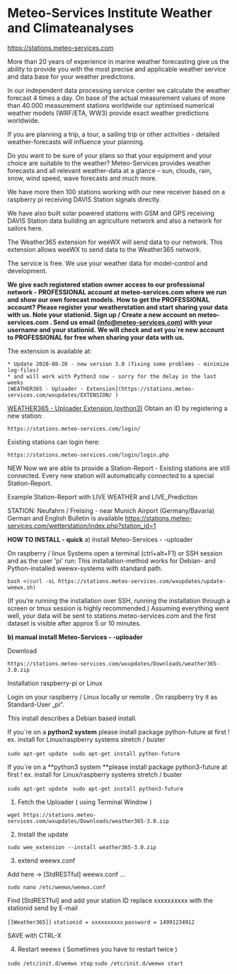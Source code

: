 # Meteo-Services Institute Weather and Climateanalyses

https://stations.meteo-services.com

More than 20 years of experience in marine weather forecasting give us the ability to provide you with the most precise and applicable weather service and data base for your weather predictions.

In our independent data processing service center we calculate the weather forecast 4 times a day. On base of the actual measurement values of more than 40.000 measurement stations worldwide our optimised numerical weather models (WRF/ETA, WW3) provide exact weather predictions worldwide. 

If  you are planning a trip, a tour, a sailing trip or other activities - detailed weather-forecasts will influence your planning.

Do you want to be sure of your plans so that your equipment and your choice are suitable to the weather?
Meteo-Services provides weather forecasts and all relevant weather-data at a glance – sun, clouds, rain, snow, wind speed, wave forecasts and much more.

We have more then 100 stations working with our new receiver based on a raspberry pi receiving DAVIS Station signals directly.

We have also built solar powered stations with GSM and GPS receiving DAVIS Station data building an agriculture network and also a network for sailors here. 

The Weather365 extension for weeWX will send data to our network.  This extension allows weeWX to send data to the Weather365 network. 

The service is free. We use your weather data for model-control and development. 

**We give each registered station owner access to our professional network - PROFESSIONAL account at meteo-services.com where we run and show our own forecast models.**
**How to get the PROFESSIONAL account? Please register your weatherstation and start sharing your data with us. Note your stationid. Sign up / Create a new account on meteo-services.com . Send us email (info@meteo-services.com) with your username and your stationid.**
**We will check and set you´re new account to PROFESSIONAL for free when sharing your data with us.**

The extension is available at:
```
* Update 2020-08-20 - new version 3.0 (fixing some problems - minimize log-files) 
* and will work with Python3 now - sorry for the delay in the last weeks
[WEATHER365 - Uploader - Extension](https://stations.meteo-services.com/wxupdates/EXTENSION/ ) 
```
[WEATHER365 - Uploader Extension (python3)](https://stations.meteo-services.com/wxupdates/EXTENSION/)
Obtain an ID by registering a new station:
```
https://stations.meteo-services.com/login/
```

Existing stations can login here:
```
https://stations.meteo-services.com/login/login.php
```

NEW <Station-Report> 
Now we are able to provide a Station-Report - Existing stations are still connected. Every new station will automatically connected to a special Station-Report. 

Example Station-Report with LIVE WEATHER and LIVE_Prediction 

STATION: Neufahrn / Freising - near Munich Airport (Germany/Bavaria)  German and English Bulletin is available 
https://stations.meteo-services.com/wetterstation/index.php?station_id=1   

**HOW TO INSTALL - quick**
a) Install Meteo-Services - -uploader

On raspberry / linux Systems open a terminal (ctrl+alt+F1) or SSH session and as the user 'pi’ run: This installation-method works for Debian- and Python-installed weewx-systems with standard path.

`bash <(curl -sL https://stations.meteo-services.com/wxupdates/update-weewx.sh)`

(If you’re running the installation over SSH, running the installation through a screen or tmux session is highly recommended.)
Assuming everything went well, your data will be sent to stations.meteo-services.com and the first dataset is visible after approx 5 or 10 minutes.

**b) manual install Meteo-Services - -uploader**

Download

`https://stations.meteo-services.com/wxupdates/Downloads/weather365-3.0.zip`

Installation raspberry-pi or Linux

Login on your raspberry / Linux locally or remote . On raspberry try it as Standard-User „pi“.

This install describes a Debian based install.

If you´re on a **python2 system** please install package python-future at first ! 
ex. install for Linux/raspberry systems stretch / buster 

`sudo apt-get update `
`sudo apt-get install python-future`

If you´re on a **python3 system **please install package python3-future at first ! 
ex. install for Linux/raspberry systems stretch / buster 

`sudo apt-get update `
`sudo apt-get install python3-future`

1. Fetch the Uploader ( using Terminal Window )

`wget https://stations.meteo-services.com/wxupdates/Downloads/weather365-3.0.zip`

2. Install the update

`sudo wee_extension --install weather365-3.0.zip`

3. extend weewx.conf

Add here -> [StdRESTful] weewx.conf …

`sudo nano /etc/weewx/weewx.conf`

Find [StdRESTful] and add your station ID    replace xxxxxxxxxx with the stationid send by E-mail

`[[Weather365]]`
`stationid = xxxxxxxxxx`
`password = 14991234912`

SAVE with CTRL-X

4. Restart weewx ( Sometimes you have to restart twice )

`sudo /etc/init.d/weewx stop`
`sudo /etc/init.d/weewx start`



